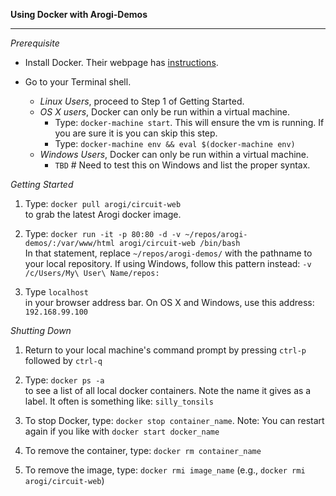<b>Using Docker with Arogi-Demos</b>  
<hr />

*Prerequisite*  

- Install Docker. Their webpage has [instructions](https://docs.docker.com/engine/installation/).

- Go to your Terminal shell.
    - *Linux Users*, proceed to Step 1 of Getting Started.
    - *OS X users*, Docker can only be run within a virtual machine.  
        - Type: `docker-machine start`. This will ensure the vm is running. If you are sure it is you can skip this step.
        - Type: `docker-machine env && eval $(docker-machine env)`
    - *Windows Users*, Docker can only be run within a virtual machine.
        - `TBD` # Need to test this on Windows and list the proper syntax.


*Getting Started*

 1. Type: `docker pull arogi/circuit-web`  
    to grab the latest Arogi docker image.

 2. Type: `docker run -it -p 80:80 -d -v ~/repos/arogi-demos/:/var/www/html arogi/circuit-web /bin/bash`  
    In that statement, replace `~/repos/arogi-demos/` with the pathname to your local repository. If using Windows, follow this pattern instead: `-v /c/Users/My\ User\ Name/repos:`

 3. Type `localhost`  
    in your browser address bar. On OS X and Windows, use this address: `192.168.99.100`


*Shutting Down*  

 1. Return to your local machine's command prompt by pressing `ctrl-p` followed by `ctrl-q`

 2. Type: `docker ps -a`  
    to see a list of all local docker containers. Note the name it gives as a label. It often is something like: `silly_tonsils`

 3. To stop Docker, type: `docker stop container_name`. Note: You can restart again if you like with `docker start docker_name`

 4. To remove the container, type: `docker rm container_name`

 5. To remove the image, type: `docker rmi image_name` (e.g., `docker rmi arogi/circuit-web`)
